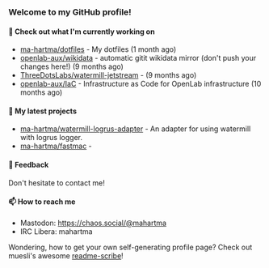 ### Welcome to my GitHub profile!

#### 🔭 Check out what I'm currently working on

- [ma-hartma/dotfiles](https://github.com/ma-hartma/dotfiles) - My dotfiles (1 month ago)
- [openlab-aux/wikidata](https://github.com/openlab-aux/wikidata) - automatic gitit wikidata mirror (don&#39;t push your changes here!) (9 months ago)
- [ThreeDotsLabs/watermill-jetstream](https://github.com/ThreeDotsLabs/watermill-jetstream) -  (9 months ago)
- [openlab-aux/IaC](https://github.com/openlab-aux/IaC) - Infrastructure as Code for OpenLab infrastructure (10 months ago)

#### 🌱 My latest projects

- [ma-hartma/watermill-logrus-adapter](https://github.com/ma-hartma/watermill-logrus-adapter) - An adapter for using watermill with logrus logger.
- [ma-hartma/fastmac](https://github.com/ma-hartma/fastmac) - 

#### 💬 Feedback

Don't hesitate to contact me!

#### 📫 How to reach me

- Mastodon: https://chaos.social/@mahartma
- IRC Libera: mahartma

Wondering, how to get your own self-generating profile page? 
Check out muesli's awesome [readme-scribe](https://github.com/muesli/readme-scribe)!
